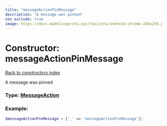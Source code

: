 ```yaml
---
title: "messageActionPinMessage"
description: "A message was pinned"
nav_exclude: true
image: https://docs.madelineproto.xyz/favicons/android-chrome-256x256.png
---
```

# Constructor: messageActionPinMessage  
[Back to constructors index](/API_docs/constructors/index.md)



A message was pinned




### Type: [MessageAction](/API_docs/types/MessageAction.md)


### Example:

```php
$messageActionPinMessage = ['_' => 'messageActionPinMessage'];
```  
